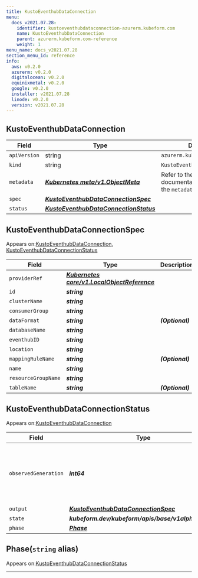 ```yaml
---
title: KustoEventhubDataConnection
menu:
  docs_v2021.07.28:
    identifier: kustoeventhubdataconnection-azurerm.kubeform.com
    name: KustoEventhubDataConnection
    parent: azurerm.kubeform.com-reference
    weight: 1
menu_name: docs_v2021.07.28
section_menu_id: reference
info:
  aws: v0.2.0
  azurerm: v0.2.0
  digitalocean: v0.2.0
  equinixmetal: v0.2.0
  google: v0.2.0
  installer: v2021.07.28
  linode: v0.2.0
  version: v2021.07.28
---
```


## KustoEventhubDataConnection
| Field | Type | Description |
| ------ | ----- | ----------- |
| `apiVersion` | string | `azurerm.kubeform.com/v1alpha1` |
|    `kind` | string | `KustoEventhubDataConnection` |
| `metadata` | ***[Kubernetes meta/v1.ObjectMeta](https://v1-18.docs.kubernetes.io/docs/reference/generated/kubernetes-api/v1.18/#objectmeta-v1-meta)***|Refer to the Kubernetes API documentation for the fields of the `metadata` field.|
| `spec` | ***[KustoEventhubDataConnectionSpec](#kustoeventhubdataconnectionspec)***||
| `status` | ***[KustoEventhubDataConnectionStatus](#kustoeventhubdataconnectionstatus)***||
## KustoEventhubDataConnectionSpec

Appears on:[KustoEventhubDataConnection](#kustoeventhubdataconnection), [KustoEventhubDataConnectionStatus](#kustoeventhubdataconnectionstatus)

| Field | Type | Description |
| ------ | ----- | ----------- |
| `providerRef` | ***[Kubernetes core/v1.LocalObjectReference](https://v1-18.docs.kubernetes.io/docs/reference/generated/kubernetes-api/v1.18/#localobjectreference-v1-core)***||
| `id` | ***string***||
| `clusterName` | ***string***||
| `consumerGroup` | ***string***||
| `dataFormat` | ***string***| ***(Optional)*** |
| `databaseName` | ***string***||
| `eventhubID` | ***string***||
| `location` | ***string***||
| `mappingRuleName` | ***string***| ***(Optional)*** |
| `name` | ***string***||
| `resourceGroupName` | ***string***||
| `tableName` | ***string***| ***(Optional)*** |
## KustoEventhubDataConnectionStatus

Appears on:[KustoEventhubDataConnection](#kustoeventhubdataconnection)

| Field | Type | Description |
| ------ | ----- | ----------- |
| `observedGeneration` | ***int64***| ***(Optional)*** Resource generation, which is updated on mutation by the API Server.|
| `output` | ***[KustoEventhubDataConnectionSpec](#kustoeventhubdataconnectionspec)***| ***(Optional)*** |
| `state` | ***kubeform.dev/kubeform/apis/base/v1alpha1.State***| ***(Optional)*** |
| `phase` | ***[Phase](#phase)***| ***(Optional)*** |
## Phase(`string` alias)

Appears on:[KustoEventhubDataConnectionStatus](#kustoeventhubdataconnectionstatus)

---
